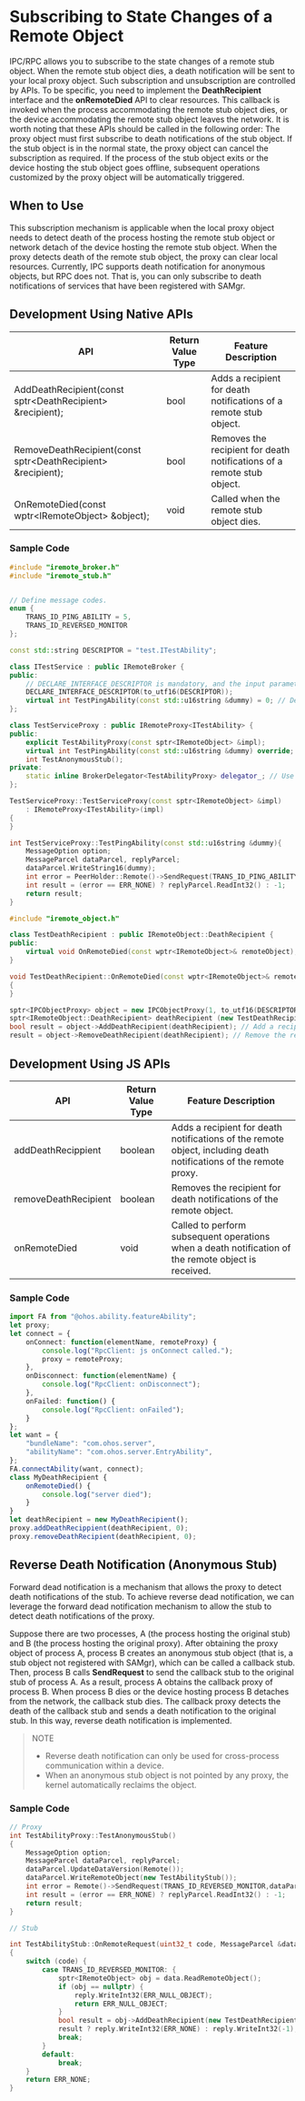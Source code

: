 # Subscribing to State Changes of a Remote Object

IPC/RPC allows you to subscribe to the state changes of a remote stub object. When the remote stub object dies, a death notification will be sent to your local proxy object. Such subscription and unsubscription are controlled by APIs. To be specific, you need to implement the **DeathRecipient** interface and the **onRemoteDied** API to clear resources. This callback is invoked when the process accommodating the remote stub object dies, or the device accommodating the remote stub object leaves the network. It is worth noting that these APIs should be called in the following order: The proxy object must first subscribe to death notifications of the stub object. If the stub object is in the normal state, the proxy object can cancel the subscription as required. If the process of the stub object exits or the device hosting the stub object goes offline, subsequent operations customized by the proxy object will be automatically triggered.

## When to Use

This subscription mechanism is applicable when the local proxy object needs to detect death of the process hosting the remote stub object or network detach of the device hosting the remote stub object. When the proxy detects death of the remote stub object, the proxy can clear local resources. Currently, IPC supports death notification for anonymous objects, but RPC does not. That is, you can only subscribe to death notifications of services that have been registered with SAMgr.


## **Development Using Native APIs**

| API| Return Value Type| Feature Description|
| -------- | -------- | -------- |
| AddDeathRecipient(const sptr\<DeathRecipient> &recipient); | bool | Adds a recipient for death notifications of a remote stub object.|
| RemoveDeathRecipient(const sptr\<DeathRecipient> &recipient); | bool | Removes the recipient for death notifications of a remote stub object.|
| OnRemoteDied(const wptr\<IRemoteObject> &object); | void | Called when the remote stub object dies.|

### Sample Code

```C++
#include "iremote_broker.h"
#include "iremote_stub.h"


// Define message codes.
enum {
    TRANS_ID_PING_ABILITY = 5,
    TRANS_ID_REVERSED_MONITOR
};

const std::string DESCRIPTOR = "test.ITestAbility";

class ITestService : public IRemoteBroker {
public:
    // DECLARE_INTERFACE_DESCRIPTOR is mandatory, and the input parameter is std::u16string.
    DECLARE_INTERFACE_DESCRIPTOR(to_utf16(DESCRIPTOR));
    virtual int TestPingAbility(const std::u16string &dummy) = 0; // Define functions.
};

class TestServiceProxy : public IRemoteProxy<ITestAbility> {
public:
    explicit TestAbilityProxy(const sptr<IRemoteObject> &impl);
    virtual int TestPingAbility(const std::u16string &dummy) override;
    int TestAnonymousStub();
private:
    static inline BrokerDelegator<TestAbilityProxy> delegator_; // Use the iface_cast macro.
};

TestServiceProxy::TestServiceProxy(const sptr<IRemoteObject> &impl)
    : IRemoteProxy<ITestAbility>(impl)
{
}

int TestServiceProxy::TestPingAbility(const std::u16string &dummy){
    MessageOption option;
    MessageParcel dataParcel, replyParcel;
    dataParcel.WriteString16(dummy);
    int error = PeerHolder::Remote()->SendRequest(TRANS_ID_PING_ABILITY, dataParcel, replyParcel, option);
    int result = (error == ERR_NONE) ? replyParcel.ReadInt32() : -1;
    return result;
}
```




```c++
#include "iremote_object.h"

class TestDeathRecipient : public IRemoteObject::DeathRecipient {
public:
    virtual void OnRemoteDied(const wptr<IRemoteObject>& remoteObject);
}

void TestDeathRecipient::OnRemoteDied(const wptr<IRemoteObject>& remoteObject)
{
}
```

```c++
sptr<IPCObjectProxy> object = new IPCObjectProxy(1, to_utf16(DESCRIPTOR));
sptr<IRemoteObject::DeathRecipient> deathRecipient (new TestDeathRecipient());// Construct a death notification recipient.
bool result = object->AddDeathRecipient(deathRecipient); // Add a recipient for death notifications.
result = object->RemoveDeathRecipient(deathRecipient); // Remove the recipient for death notifications.
```

## **Development Using JS APIs**

| API              | Return Value Type| Feature Description                                                    |
| -------------------- | ---------- | ------------------------------------------------------------ |
| addDeathRecippient   | boolean    | Adds a recipient for death notifications of the remote object, including death notifications of the remote proxy.|
| removeDeathRecipient | boolean    | Removes the recipient for death notifications of the remote object.                        |
| onRemoteDied         | void       | Called to perform subsequent operations when a death notification of the remote object is received.|

### Sample Code

```ts
import FA from "@ohos.ability.featureAbility";
let proxy;
let connect = {
    onConnect: function(elementName, remoteProxy) {
        console.log("RpcClient: js onConnect called.");
        proxy = remoteProxy;
    },
    onDisconnect: function(elementName) {
        console.log("RpcClient: onDisconnect");
    },
    onFailed: function() {
        console.log("RpcClient: onFailed");
    }
};
let want = {
    "bundleName": "com.ohos.server",
    "abilityName": "com.ohos.server.EntryAbility",
};
FA.connectAbility(want, connect);
class MyDeathRecipient {
    onRemoteDied() {
        console.log("server died");
    }
}
let deathRecipient = new MyDeathRecipient();
proxy.addDeathRecippient(deathRecipient, 0);
proxy.removeDeathRecipient(deathRecipient, 0);
```

## Reverse Death Notification (Anonymous Stub)

Forward dead notification is a mechanism that allows the proxy to detect death notifications of the stub. To achieve reverse dead notification, we can leverage the forward dead notification mechanism to allow the stub to detect death notifications of the proxy. 

Suppose there are two processes, A (the process hosting the original stub) and B (the process hosting the original proxy). After obtaining the proxy object of process A, process B creates an anonymous stub object (that is, a stub object not registered with SAMgr), which can be called a callback stub. Then, process B calls **SendRequest** to send the callback stub to the original stub of process A. As a result, process A obtains the callback proxy of process B. When process B dies or the device hosting process B detaches from the network, the callback stub dies. The callback proxy detects the death of the callback stub and sends a death notification to the original stub. In this way, reverse death notification is implemented.

> NOTE
> - Reverse death notification can only be used for cross-process communication within a device.
> - When an anonymous stub object is not pointed by any proxy, the kernel automatically reclaims the object.

### Sample Code

```c++
// Proxy
int TestAbilityProxy::TestAnonymousStub()
{
    MessageOption option;
    MessageParcel dataParcel, replyParcel;
    dataParcel.UpdateDataVersion(Remote());
    dataParcel.WriteRemoteObject(new TestAbilityStub());
    int error = Remote()->SendRequest(TRANS_ID_REVERSED_MONITOR,dataParcel, replyParcel, option);
    int result = (error == ERR_NONE) ? replyParcel.ReadInt32() : -1;
    return result;
}

// Stub

int TestAbilityStub::OnRemoteRequest(uint32_t code, MessageParcel &data, MessageParcel &reply, MessageOption &option)
{
    switch (code) {
        case TRANS_ID_REVERSED_MONITOR: {
            sptr<IRemoteObject> obj = data.ReadRemoteObject();
            if (obj == nullptr) {
                reply.WriteInt32(ERR_NULL_OBJECT);
                return ERR_NULL_OBJECT;
            }
            bool result = obj->AddDeathRecipient(new TestDeathRecipient());
            result ? reply.WriteInt32(ERR_NONE) : reply.WriteInt32(-1);
            break;
        }
        default:
            break;
    }
    return ERR_NONE;
}
```
